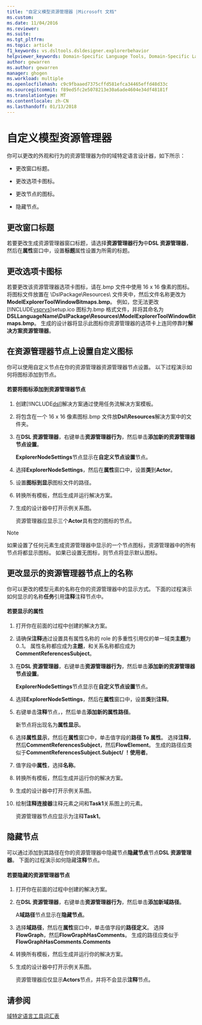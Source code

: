 ```yaml
---
title: "自定义模型资源管理器 |Microsoft 文档"
ms.custom: 
ms.date: 11/04/2016
ms.reviewer: 
ms.suite: 
ms.tgt_pltfrm: 
ms.topic: article
f1_keywords: vs.dsltools.dsldesigner.explorerbehavior
helpviewer_keywords: Domain-Specific Language Tools, Domain-Specific Language Explorer
author: gewarren
ms.author: gewarren
manager: ghogen
ms.workload: multiple
ms.openlocfilehash: c9c9fbaaed7375cffd581efca34465effd48d33c
ms.sourcegitcommit: f89ed5fc2e5078213e30a6ade4604e34df48181f
ms.translationtype: MT
ms.contentlocale: zh-CN
ms.lasthandoff: 01/13/2018
---
```

# <a name="customizing-the-model-explorer"></a>自定义模型资源管理器
你可以更改的外观和行为的资源管理器为你的域特定语言设计器，如下所示：  
  
-   更改窗口标题。  
  
-   更改选项卡图标。  
  
-   更改节点的图标。  
  
-   隐藏节点。  
  
## <a name="changing-the-window-title"></a>更改窗口标题  
 若要更改生成资源管理器窗口标题，请选择**资源管理器行为**中**DSL 资源管理器**，然后在**属性**窗口中，设置**标题**属性设置为所需的标题。  
  
## <a name="changing-the-tab-icon"></a>更改选项卡图标  
 若要更改该资源管理器选项卡图标，请在.bmp 文件中使用 16 x 16 像素的图标。 将图标文件放置在 \DslPackage\Resources\ 文件夹中，然后文件名称更改为**ModelExplorerToolWindowBitmaps.bmp**。 例如，您无法更改[!INCLUDE[vsprvs](../code-quality/includes/vsprvs_md.md)]setup.ico 图标为.bmp 格式文件，并将其命名为**DSLLanguageName\DslPackage\Resources\ModelExplorerToolWindowBitmaps.bmp**。 生成的设计器将显示此图标你资源管理器的选项卡上连同停靠时**解决方案资源管理器**。  
  
## <a name="setting-custom-icons-on-explorer-nodes"></a>在资源管理器节点上设置自定义图标  
 你可以使用自定义节点在你的资源管理器资源管理器节点设置。 以下过程演示如何将图标添加到节点。  
  
#### <a name="to-add-an-icon-to-an-explorer-node"></a>若要将图标添加到资源管理器节点  
  
1.  创建[!INCLUDE[dsl](../modeling/includes/dsl_md.md)]解决方案通过使用任务流解决方案模板。  
  
2.  将包含在一个 16 x 16 像素图标.bmp 文件放**Dsl\Resources**解决方案中的文件夹。  
  
3.  在**DSL 资源管理器**，右键单击**资源管理器行为**，然后单击**添加新的资源管理器节点设置**。  
  
     **ExplorerNodeSettings**节点显示在**自定义节点设置**节点。  
  
4.  选择**ExplorerNodeSettings**，然后在**属性**窗口中，设置**类**到**Actor**。  
  
5.  设置**图标到显示**图标文件的路径。  
  
6.  转换所有模板，然后生成并运行解决方案。  
  
7.  生成的设计器中打开示例关系图。  
  
     资源管理器应显示三个**Actor**具有您的图标的节点。  
  
> [!NOTE]
>  如果设置了任何元素生成资源管理器中显示的一个节点图标，资源管理器中的所有节点将都显示图标。 如果已设置无图标，则节点将显示默认图标。  
  
## <a name="changing-the-name-displayed-on-an-explorer-node"></a>更改显示的资源管理器节点上的名称  
 你可以更改的模型元素的名称在你的资源管理器中的显示方式。 下面的过程演示如何显示的名称**任务**引用**注释**注释节点中。  
  
#### <a name="to-display-a-property"></a>若要显示的属性  
  
1.  打开你在前面的过程中创建的解决方案。  
  
2.  请确保**注释**通过设置具有属性名称的 role 的多重性引用仅的单一域类**主题**为 0..1。 属性名称都应成为**主题**，和关系名称都应成为**CommentReferencesSubject**。  
  
3.  在**DSL 资源管理器**，右键单击**资源管理器行为**，然后单击**添加新的资源管理器节点设置**。  
  
     **ExplorerNodeSettings**节点显示在**自定义节点设置**节点。  
  
4.  选择**ExplorerNodeSettings**，然后在**属性**窗口中，设置**类**到**注释**。  
  
5.  右键单击**注释**节点，，然后单击**添加新的属性路径**。  
  
     新节点将出现名为**属性显示**。  
  
6.  选择**属性显示**，然后在**属性**窗口中，单击值字段的**路径 To 属性**。 选择**注释**，然后**CommentReferencesSubject**，然后**FlowElement**。 生成的路径应类似于**CommentReferencesSubject.Subject/ ！使用者**。  
  
7.  值字段中**属性**，选择**名称**。  
  
8.  转换所有模板，然后生成并运行你的解决方案。  
  
9. 生成的设计器中打开示例关系图。  
  
10. 绘制**注释连接器**注释元素之间和**Task1**关系图上的元素。  
  
     资源管理器节点应显示为注释**Task1**。  
  
## <a name="hiding-nodes"></a>隐藏节点  
 可以通过添加到其路径在你的资源管理器中隐藏节点**隐藏节点**节点**DSL 资源管理器**。 下面的过程演示如何隐藏**注释**节点。  
  
#### <a name="to-hide-an-explorer-node"></a>若要隐藏的资源管理器节点  
  
1.  打开你在前面的过程中创建的解决方案。  
  
2.  在**DSL 资源管理器**，右键单击**资源管理器行为**，然后单击**添加新域路径**。  
  
     A**域路径**节点显示在**隐藏节点**。  
  
3.  选择**域路径**，然后在**属性**窗口中，单击值字段的**路径定义**。 选择**FlowGraph**，然后**FlowGraphHasComments**。 生成的路径应类似于**FlowGraphHasComments.Comments**  
  
4.  转换所有模板，然后生成并运行你的解决方案。  
  
5.  生成的设计器中打开示例关系图。  
  
     资源管理器应仅显示**Actors**节点，并将不会显示**注释**节点。  
  
## <a name="see-also"></a>请参阅  
 [域特定语言工具词汇表](http://msdn.microsoft.com/en-us/ca5e84cb-a315-465c-be24-76aa3df276aa)